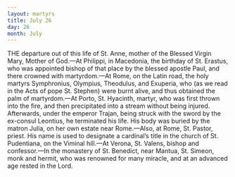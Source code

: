 ```yaml
---
layout: martyrs
title: July 26
day: 26
month: July
---
```

THE departure out of this life of St. Anne, mother
of the Blessed Virgin Mary, Mother of God.&mdash;At
Philippi, in Macedonia, the birthday of St. Erastus,
who was appointed bishop of that place by the
blessed apostle Paul, and there crowned with martyrdom.&mdash;At Rome, on the Latin road, the holy martyrs Symphronius, Olympius, Theodulus, and Exuperia, who (as we read in the Acts of pope St. Stephen) were burnt alive, and thus obtained the palm
of martyrdom.&mdash;At Porto, St. Hyacinth, martyr,
who was first thrown into the fire, and then precipitated into a stream without being injured. Afterwards, under the emperor Trajan, being struck with
the sword by the ex-consul Leontius, he terminated
his life. His body was buried by the matron Julia,
on her own estate near Rome.&mdash;Also, at Rome, St.
Pastor, priest. His name is used to designate a
cardinal’s title in the church of St. Pudentiana, on
the Viminal hill.&mdash;At Verona, St. Valens, bishop
and confessor.&mdash;In the monastery of St. Benedict,
near Mantua, St. Simeon, monk and hermit, who
was renowned for many miracle, and at an advanced
age rested in the Lord.

